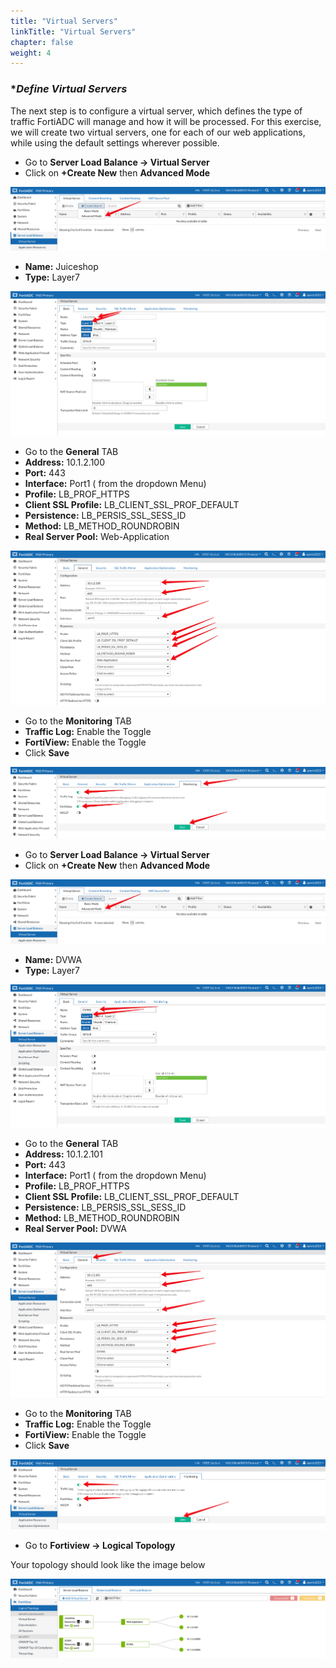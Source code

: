 ```yaml
---
title: "Virtual Servers"
linkTitle: "Virtual Servers"
chapter: false
weight: 4
---
```

### **Define Virtual Servers*

The next step is to configure a virtual server, which defines the type of traffic FortiADC will manage and how it will be processed. For this exercise, we will create two virtual servers, one for each of our web applications, while using the default settings wherever possible.

- Go to **Server Load Balance -> Virtual Server**
- Click on **+Create New** then **Advanced Mode**

![](fad-vs.png)

- **Name:** Juiceshop
- **Type:** Layer7

![](fad-vs-basic.png)

- Go to the **General** TAB 
- **Address:** 10.1.2.100
- **Port:** 443
- **Interface:** Port1 ( from the dropdown Menu) 
- **Profile:** LB_PROF_HTTPS
- **Client SSL Profile:** LB_CLIENT_SSL_PROF_DEFAULT
- **Persistence:** LB_PERSIS_SSL_SESS_ID
- **Method:** LB_METHOD_ROUNDROBIN
- **Real Server Pool:** Web-Application

![](fad-vs-general.png)

- Go to the **Monitoring** TAB
- **Traffic Log:** Enable the Toggle
- **FortiView:** Enable the Toggle
- Click **Save**

![](fad-vs-monitoring.png)

- Go to **Server Load Balance -> Virtual Server**
- Click on **+Create New** then **Advanced Mode**

![](fad-vs.png)

- **Name:** DVWA
- **Type:** Layer7

![](fad-vs-dvwa-basic.png)

- Go to the **General** TAB 
- **Address:** 10.1.2.101
- **Port:** 443
- **Interface:** Port1 ( from the dropdown Menu) 
- **Profile:** LB_PROF_HTTPS
- **Client SSL Profile:** LB_CLIENT_SSL_PROF_DEFAULT
- **Persistence:** LB_PERSIS_SSL_SESS_ID
- **Method:** LB_METHOD_ROUNDROBIN
- **Real Server Pool:** DVWA

![](fad-vs-dvwa-general.png)

- Go to the **Monitoring** TAB
- **Traffic Log:** Enable the Toggle
- **FortiView:** Enable the Toggle
- Click **Save**

![](fad-vs-dvwa-monitoring.png)

- Go to **Fortiview -> Logical Topology** 

Your topology should look like the image below 

![](fad-logical-topo.png)